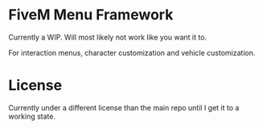 # FiveM Menu Framework

Currently a WIP. Will most likely not work like you want it to.

For interaction menus, character customization and vehicle customization.

# License

Currently under a different license than the main repo until I get it to a working state.